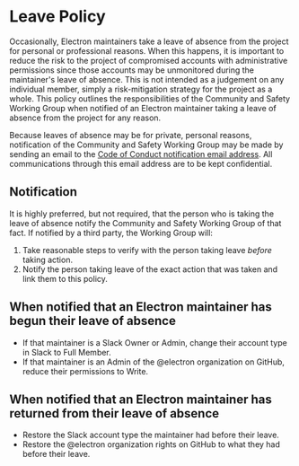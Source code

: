 # Leave Policy

Occasionally, Electron maintainers take a leave of absence from the project for personal or professional reasons. When this happens, it is important to reduce the risk to the project of compromised accounts with administrative permissions since those accounts may be unmonitored during the maintainer's leave of absence. This is not intended as a judgement on any individual member, simply a risk-mitigation strategy for the project as a whole. This policy outlines the responsibilities of the Community and Safety Working Group when notified of an Electron maintainer taking a leave of absence from the project for any reason.

Because leaves of absence may be for private, personal reasons, notification of the Community and Safety Working Group may be made by sending an email to the [Code of Conduct notification email address][coc-email]. All communications through this email address are to be kept confidential.

[coc-email]: ../CODE_OF_CONDUCT.md#enforcement

## Notification

It is highly preferred, but not required, that the person who is taking the leave of absence notify the Community and Safety Working Group of that fact. If notified by a third party, the Working Group will:

1. Take reasonable steps to verify with the person taking leave _before_ taking action.
1. Notify the person taking leave of the exact action that was taken and link them to this policy.

## When notified that an Electron maintainer has begun their leave of absence

* If that maintainer is a Slack Owner or Admin, change their account type in Slack to Full Member.
* If that maintainer is an Admin of the @electron organization on GitHub, reduce their permissions to Write.

## When notified that an Electron maintainer has returned from their leave of absence

* Restore the Slack account type the maintainer had before their leave.
* Restore the @electron organization rights on GitHub to what they had before their leave.
